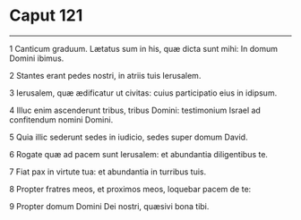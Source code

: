 # Caput 121

***

1 Canticum graduum. Lætatus sum in his, quæ dicta sunt mihi: In domum Domini ibimus.

2 Stantes erant pedes nostri, in atriis tuis Ierusalem.

3 Ierusalem, quæ ædificatur ut civitas: cuius participatio eius in idipsum.

4 Illuc enim ascenderunt tribus, tribus Domini: testimonium Israel ad confitendum nomini Domini.

5 Quia illic sederunt sedes in iudicio, sedes super domum David.

6 Rogate quæ ad pacem sunt Ierusalem: et abundantia diligentibus te.

7 Fiat pax in virtute tua: et abundantia in turribus tuis.

8 Propter fratres meos, et proximos meos, loquebar pacem de te:

9 Propter domum Domini Dei nostri, quæsivi bona tibi.

